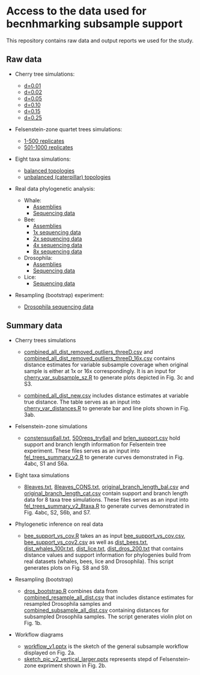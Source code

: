 # Access to the data used for becnhmarking subsample support

This repository contains raw data and output reports we used for the study.

## Raw data
* Cherry tree simulations:
    <!--- - [d=0.01](https://tera-trees.com/data/consult/v1.0.0/d0.01_100sims.tar.gz)--->
    - [d=0.01](https://drive.google.com/file/d/1LlZXDjqWcwoqcYxaa_Ywf8eNJzL9XQH0/view?usp=sharing)
    - [d=0.02](https://tera-trees.com/data/consult/v1.0.0/d0.02_100sims.tar.gz)
    - [d=0.05](https://tera-trees.com/data/consult/v1.0.0/d0.05_100sims.tar.gz)
    - [d=0.10](https://tera-trees.com/data/consult/v1.0.0/d0.10_100sims.tar.gz)
    - [d=0.15](https://tera-trees.com/data/consult/v1.0.0/d0.15_100sims.tar.gz)
    - [d=0.25](https://tera-trees.com/data/consult/v1.0.0/d0.25_100sims.tar.gz)
    
* Felsenstein-zone quartet trees simulations:
    - [1-500 replicates](https://tera-trees.com/data/consult/v1.0.0/variable_a_b.tar.gz)
    - [501-1000 replicates](https://tera-trees.com/data/consult/v1.0.0/variable_a_b_2.tar.gz)
    

* Eight taxa simulations:
    <!--- - [balanced topologies](https://tera-trees.com/data/consult/v1.0.0/balanced_unif_0.00001.tar.gz)--->
    <!--- - [unbalanced (caterpillar) topologies](https://tera-trees.com/data/consult/v1.0.0/caterpillar_unif_0.00001.tar.gz)--->
    - [balanced topologies](https://drive.google.com/file/d/1mZmYwBrYyK9mckxvWJo1dcasTQNZuuS1/view?usp=sharing)
    - [unbalanced (caterpillar) topologies](https://drive.google.com/file/d/1gaQqiW8WFKN-pgDQQ5sjtgIsOQoXqoXl/view?usp=sharing)

* Real data phylogenetic analysis:
    * Whale:
        - [Assemblies](https://tera-trees.com/data/consult/v1.0.0/whales_asm.tar.gz)
        - [Sequencing data](https://tera-trees.com/data/consult/v1.0.0/whales_new_analysis.tar.gz)
    * Bee:
        - [Assemblies](https://tera-trees.com/data/consult/v1.0.0/asm.tar.gz)
        - [1x sequencing data](https://tera-trees.com/data/consult/v1.0.0/1xArt_from_asm_subsample_reads_9t10_finalver.tar.gz)
        - [2x sequencing data](https://tera-trees.com/data/consult/v1.0.0/2xArt_from_asm_subsample_reads_9t10.tar.gz)
        - [4x sequencing data](https://tera-trees.com/data/consult/v1.0.0/4xArt_from_asm_subsample_reads_9t10.tar.gz)
        - [8x sequencing data](https://tera-trees.com/data/consult/v1.0.0/8xArt_from_asm_subsample_reads_9t10.tar.gz)
    * Drosophila:
        - [Assemblies](https://tera-trees.com/data/consult/v1.0.0/assembledGenomes.tar.gz)
        - [Sequencing data](https://tera-trees.com/data/consult/v1.0.0/consult_gtdb_p3c1.tar.gz)
    * Lice:
        - [Sequencing data](https://tera-trees.com/data/consult/v1.0.0/after_merge.tar.gz)
        
* Resampling (bootstrap) experiment:
    - [Drosophila sequencing data](https://tera-trees.com/data/consult/v1.0.0/resample_reads.tar.gz)




## Summary data

<!---This section contains summary data tables and scripts we used to processes them.--->


* Cherry trees simulations
  - [combined_all_dist_removed_outliers_threeD.csv](https://github.com/noraracht/subsample_support_scripts/blob/main/combined_all_dist_removed_outliers_threeD.csv) and [combined_all_dist_removed_outliers_threeD_16x.csv](https://github.com/noraracht/subsample_support_scripts/blob/main/combined_all_dist_removed_outliers_threeD_16x.csv) contains distance estimates for variable subsample coverage when original sample is either at 1x or 16x correspondingly. It is an input for [cherry_var_subsample_sz.R](https://github.com/noraracht/subsample_support_scripts/blob/main/cherry_var_subsample_sz.R) to generate plots depicted in Fig. 3c and S3. 
  
   - [combined_all_dist_new.csv](https://github.com/noraracht/subsample_support_scripts/blob/main/combined_all_dist_new.csv) includes distance estimates at variable true distance. The table serves as an input into [cherry_var_distances.R](https://github.com/noraracht/subsample_support_scripts/blob/main/cherry_var_distances.R) to generate bar and line plots shown in Fig. 3ab. 
    
    
* Felsenstein-zone simulations
   - [constensus6all.txt](https://github.com/noraracht/subsample_support_scripts/blob/main/constensus6all.txt), [500reps_try6all](https://github.com/noraracht/subsample_support_scripts/blob/main/500reps_try6all) and [brlen_support.csv](https://github.com/noraracht/subsample_support_scripts/blob/main/brlen_support.csv) hold support and branch length information for Felsentein tree experiment. These files serves as an input into [fel_trees_summary_v2.R](https://github.com/noraracht/subsample_support_scripts/blob/main/fel_trees_summary_v2.R) to generate curves demonstrated in Fig. 4abc, S1 and S6a.


* Eight taxa simulations
   - [8leaves.txt](https://github.com/noraracht/subsample_support_scripts/blob/main/8leaves.txt), [8leaves_CONS.txt](https://github.com/noraracht/subsample_support_scripts/blob/main/8leaves_CONS.txt), [original_branch_length_bal.csv](https://github.com/noraracht/subsample_support_scripts/blob/main/original_branch_length_bal.csv) and [original_branch_length_cat.csv](https://github.com/noraracht/subsample_support_scripts/blob/main/original_branch_length_cat.csv) contain support and branch length data for 8 taxa tree simulations. These files serves as an input into [fel_trees_summary_v2_8taxa.R](https://github.com/noraracht/subsample_support_scripts/blob/main/fel_trees_summary_v2_8taxa.R) to generate curves demonstrated in Fig. 4abc, S2, S6b, and S7.
     

* Phylogenetic inference on real data
   - [bee_support_vs_cov.R](https://github.com/noraracht/subsample_support_scripts/blob/main/bee_support_vs_cov.R) takes an as input [bee_support_vs_cov.csv](https://github.com/noraracht/subsample_support_scripts/blob/main/bee_support_vs_cov.csv), [bee_support_vs_cov2.csv](https://github.com/noraracht/subsample_support_scripts/blob/main/bee_support_vs_cov2.csv) as well as [dist_bees.txt](https://github.com/noraracht/subsample_support_scripts/blob/main/dist_bees.txt), [dist_whales_100r.txt](https://github.com/noraracht/subsample_support_scripts/blob/main/dist_whales_100r.txt), [dist_lice.txt](https://github.com/noraracht/subsample_support_scripts/blob/main/dist_lice.txt), [dist_dros_200.txt](https://github.com/noraracht/subsample_support_scripts/blob/main/dist_dros_200.txt) that contains distance values and support information for phylogenies build from real datasets (whales, bees, lice and Drosophila). This script generates plots on Fig. S8 and S9.
 

* Resampling (bootstrap)
   <!--- Scirpt to generate theoretical model in Fig. 1b. and Fig. S1.-->
    - [dros_bootstrap.R](https://github.com/noraracht/subsample_support_scripts/blob/main/dros_bootstrap.R) combines data from [combined_resample_all_dist.csv](https://github.com/noraracht/subsample_support_scripts/blob/main/combined_resample_all_dist.csv) that includes distance estimates for resampled Drosophila samples and [combined_subsample_all_dist.csv](https://github.com/noraracht/subsample_support_scripts/blob/main/combined_subsample_all_dist.csv) containing distances for subsampled Drosophila samples. The script generates violin plot on Fig. 1b.
   

* Workflow diagrams
   <!--- Scirpt to generate theoretical model in Fig. 1b. and Fig. S1.-->
   - [workflow_v1.pptx](https://github.com/noraracht/subsample_support_scripts/blob/main/workflow_v1.pptx) is the sketch of the general subsample workflow displayed on Fig. 2a.
   - [sketch_pic_v2_vertical_larger.pptx](https://github.com/noraracht/subsample_support_scripts/blob/main/sketch_pic_v2_vertical_larger.pptx) represents stepd of Felsenstein-zone expriment shown in Fig. 2b.


    
